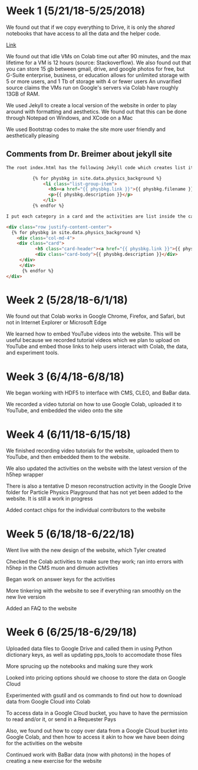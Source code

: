 # Week 1 (5/21/18-5/25/2018)

We found out that if we copy everything to Drive, it is only the *shared* notebooks that have access to all the data and the helper code. 

[Link](http://www.google.com)

We found out that idle VMs on Colab time out after 90 minutes, and the max lifetime for a VM is 12 hours (source: Stackoverflow). We also found out that you can store 15 gb between gmail, drive, and google photos for free, but G-Suite enterprise, business, or education allows for unlimited storage with 5 or more users, and 1 Tb of storage with 4 or fewer users
An unvarified source claims the VMs run on Google's servers via Colab have roughly 13GB of RAM.


We used Jekyll to create a local version of the website in order to play around with formatting and aesthetics. We found out that this can be done through Notepad on Windows, and XCode on a Mac

We used Bootstrap codes to make the site more user friendly and aesthetically pleasing

## Comments from Dr. Breimer about jekyll site

```html
The root index.html has the following Jekyll code which creates list items (<li>'s) for every activity of a particular category in the _data folder.  In the data folder, you'll find .yml files with the details of each activity.  By the way, in a perfect world, many people could edit and add to these .yml files, which are meant to be very compact and human readable, unlike XML.

	      {% for physbkg in site.data.physics_background %}
	          <li class="list-group-item">
	          	<h5><a href="{{ physbkg.link }}">{{ physbkg.filename }}</a></h5>
	          	<p>{{ physbkg.description }}</p>
	          </li>
	      {% endfor %}	  

I put each category in a card and the activities are list inside the card, but instead of putting each activity in a list item, you could instead generate a card for every activity and then put all the cards in a grid.  That would look something like this

<div class="row justify-content-center">
  {% for physbkg in site.data.physics_background %}
    <div class="col-md-4">
    <div class="card">
           <h5 class="card-header"><a href="{{ physbkg.link }}">{{ physbkg.filename }}</a></h5>
           <div class="card-body">{{ physbkg.description }}</div>
     </div>
     </div>
      {% endfor %}  
</div>
```

# Week 2 (5/28/18-6/1/18)
We found out that Colab works in Google Chrome, Firefox, and Safari, but not in Internet Explorer or Microsoft Edge

We learned how to embed YouTube videos into the website. This will be useful because we recorded tutorial videos which we plan to upload on YouTube and embed those links to help users interact with Colab, the data, and experiment tools.


# Week 3 (6/4/18-6/8/18)
We began working with HDF5 to interface with CMS, CLEO, and BaBar data.

We recorded a video tutorial on how to use Google Colab, uploaded it to YouTube, and embedded the video onto the site

# Week 4 (6/11/18-6/15/18)
We finished recording video tutorials for the website, uploaded them to YouTube, and then embedded them to the website.

We also updated the activities on the website with the latest version of the h5hep wrapper

There is also a tentative D meson reconstruction activity in the Google Drive folder for Particle Physics Playground that has not yet been added to the website. It is still a work in progress

Added contact chips for the individual contributors to the website

# Week 5 (6/18/18-6/22/18)
Went live with the new design of the website, which Tyler created

Checked the Colab activities to make sure they work; ran into errors with h5hep in the CMS muon and dimuon activities

Began work on answer keys for the activities

More tinkering with the website to see if everything ran smoothly on the new live version

Added an FAQ to the website

# Week 6 (6/25/18-6/29/18)
Uploaded data files to Google Drive and called them in using Python dictionary keys, as well as updating pps_tools to accomodate those files

More sprucing up the notebooks and making sure they work

Looked into pricing options should we choose to store the data on Google Cloud

Experimented with gsutil and os commands to find out how to download data from Google Cloud into Colab

To access data in a Google Cloud bucket, you have to have the permission to read and/or it, or send in a Requester Pays

Also, we found out how to copy over data from a Google Cloud bucket into Google Colab, and then how to access it akin to how we have been doing for the activities on the website

Continued work with BaBar data (now with photons) in the hopes of creating a new exercise for the website

